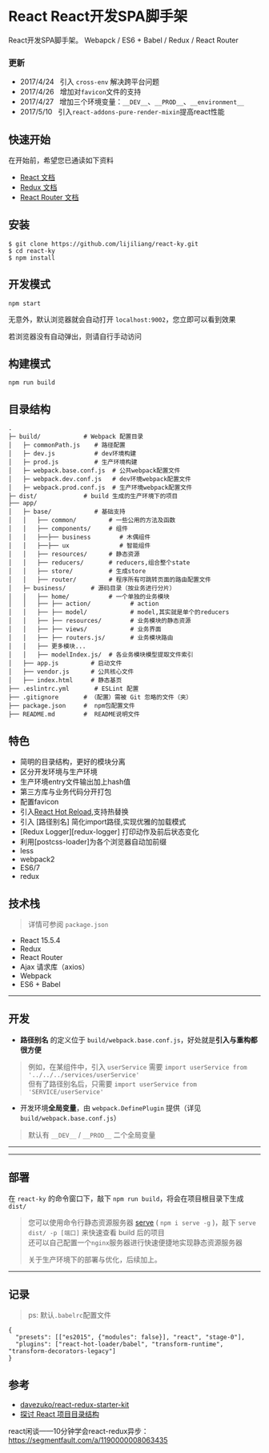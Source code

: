 # React React开发SPA脚手架

React开发SPA脚手架。 Webapck / ES6 + Babel / Redux / React Router

### 更新
* 2017/4/24 &nbsp; 引入 `cross-env` 解决跨平台问题
* 2017/4/26 &nbsp; 增加对`favicon`文件的支持
* 2017/4/27 &nbsp; 增加三个环境变量：`__DEV__`、`__PROD__`、`__environment__`
* 2017/5/10 &nbsp; 引入`react-addons-pure-render-mixin`提高react性能

## 快速开始
在开始前，希望您已通读如下资料

* [React 文档][react-doc]
* [Redux 文档][redux-doc]
* [React Router 文档][react-router-doc]

## 安装
```shell
$ git clone https://github.com/lijiliang/react-ky.git
$ cd react-ky
$ npm install
```

## 开发模式
```shell
npm start
```
无意外，默认浏览器就会自动打开 `localhost:9002`，您立即可以看到效果

若浏览器没有自动弹出，则请自行手动访问  

## 构建模式
```shell
npm run build
```

## 目录结构
```
.
├─ build/            # Webpack 配置目录
│   ├─ commonPath.js    # 路径配置
│   ├─ dev.js           # dev环境构建
│   ├─ prod.js          # 生产环境构建
│   ├─ webpack.base.conf.js  # 公共webpack配置文件
│   ├─ webpack.dev.conf.js   # dev环境webpack配置文件
│   ├─ webpack.prod.conf.js  # 生产环境webpack配置文件
├─ dist/             # build 生成的生产环境下的项目
├── app/
│   ├─ base/            # 基础支持
│   │   ├── common/         # 一些公用的方法及函数
│   │   ├── components/     # 组件
│   │   ├──├── business        # 木偶组件
│   │   ├──├── ux              # 智能组件
│   │   ├── resources/      # 静态资源
│   │   ├── reducers/       # reducers,组合整个state
│   │   ├── store/          # 生成store
│   │   ├── router/         # 程序所有可跳转页面的路由配置文件
│   ├─ business/       # 源码目录（按业务进行分片）
│   │   ├── home/           # 一个单独的业务模块
│   │   ├── ├── action/           # action
│   │   ├── ├── model/            # model,其实就是单个的reducers
│   │   ├── ├── resources/        # 业务模块的静态资源
│   │   ├── ├── views/            # 业务界面
│   │   ├── ├── routers.js/       # 业务模块路由
│   │   ├── 更多模块...
│   │   ├── modelIndex.js/  # 各业务模块模型提取文件索引
│   ├── app.js         # 启动文件
│   ├── vendor.js      # 公共核心文件
│   ├── index.html     # 静态基页
├── .eslintrc.yml       # ESLint 配置
├── .gitignore       # （配置）需被 Git 忽略的文件（夹）
├── package.json     #  npm包配置文件
├── README.md        #  README说明文件
```

## 特色
* 简明的目录结构，更好的模块分离
* 区分开发环境与生产环境
* 生产环境entry文件输出加上hash值
* 第三方库与业务代码分开打包
* 配置favicon
* 引入[React Hot Reload][hot-loader],支持热替换
* 引入 [路径别名] 简化import路径,实现优雅的加载模式
* [Redux Logger][redux-logger] 打印动作及前后状态变化
* 利用[postcss-loader]为各个浏览器自动加前缀
* less
* webpack2
* ES6/7
* redux


## 技术栈
> 详情可参阅 `package.json`

* React 15.5.4
* Redux
* React Router
* Ajax 请求库（axios）
* Webpack
* ES6 + Babel

***
## 开发
* **路径别名** 的定义位于 `build/webpack.base.conf.js`，好处就是**引入与重构都很方便**
> 例如，在某组件中，引入 `userService` 需要 `import userService from '../../../services/userService'`  
> 但有了路径别名后，只需要 `import userService from 'SERVICE/userService'`  

* 开发环境**全局变量**，由 `webpack.DefinePlugin` 提供（详见 `build/webpack.base.conf.js`）
> 默认有 `__DEV__` / `__PROD__` 二个全局变量  
***

***
## 部署
在 `react-ky` 的命令窗口下，敲下 `npm run build`，将会在项目根目录下生成 `dist/`  
> 您可以使用命令行静态资源服务器 [serve](https://github.com/tj/serve) ( `npm i serve -g` )，敲下 `serve dist/ -p [端口]` 来快速查看 build 后的项目  
> 还可以自己配置一个`nginx`服务器进行快速便捷地实现静态资源服务器
>
> 关于生产环境下的部署与优化，后续加上。
***

## 记录
> ps: 默认`.babelrc`配置文件
```
{
  "presets": [["es2015", {"modules": false}], "react", "stage-0"],
  "plugins": ["react-hot-loader/babel", "transform-runtime", "transform-decorators-legacy"]
}

```
## 参考
* [davezuko/react-redux-starter-kit](https://github.com/davezuko/react-redux-starter-kit)
* [探讨 React 项目目录结构](http://marmelab.com/blog/2015/12/17/react-directory-structure.html)

react闲谈——10分钟学会react-redux异步： https://segmentfault.com/a/1190000008063435

[react-doc]: http://reactjs.cn/react/docs/getting-started-zh-CN.html
[redux-doc]: http://camsong.github.io/redux-in-chinese/index.html
[react-router-doc]: http://react-guide.github.io/react-router-cn/
[hot-loader]: https://github.com/gaearon/react-hot-loader
[react-hot-loader]: https://github.com/gaearon/react-hot-loader/issues/218
[webpack 2 打包实战]: http://www.tuicool.com/articles/QJJRrmJ
[webpack-in-action]:  https://github.com/fenivana/webpack-in-action
[html-webpack-plugin]: https://zengxiaotao.github.io/2016/10/26/html-webpack-plugin-%E7%94%A8%E6%B3%95/
[webpack-redux参考]: https://github.com/hyy1115/react-redux-webpack
